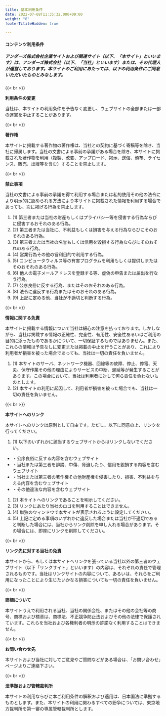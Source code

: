 ```yaml
---
title: 基本利用条件
date: 2022-07-08T11:35:32.000+09:00
weight: "0"
footerTitileHidden: true

---
```

#### コンテンツ利用条件

##### アンダーズ株式会社企業サイトおよび関連サイト（以下、「本サイト」といいます）は、アンダーズ株式会社（以下、「当社」といいます）または、その代理人が運営しております。本サイトのご利用にあたっては、以下の利用条件にご同意いただいたものとみなします。

{{< br >}}

**利用条件の変更**

当社は、本サイトの利用条件を予告なく変更し、ウェブサイトの全部または一部の運営を中止することがあります。

{{< br >}}

**著作権**

本サイトに掲載する著作物の著作権は、当社との契約に基づく寄稿等を除き、当社に帰属します。当社の文書による事前の承諾がある場合を除き、本サイトに掲載された著作物を利用（複製、改変、アップロード、掲示、送信、頒布、ライセンス、販売、出版等を含む）することを禁止します。

{{< br >}}

**禁止事項**

当社の文書による事前の承諾を得て利用する場合または私的使用その他の法令により明示的に認められる方法により本サイトに掲載された情報を利用する場合であっても、次に掲げる行為を禁止します。

1.   (1) 第三者または当社の財産もしくはプライバシー等を侵害する行為ならびに侵害するおそれのある行為。
2.   (2) 第三者または当社に、不利益もしくは損害を与える行為ならびにそのおそれのある行為。
3.   (3) 第三者または当社の名誉もしくは信用を毀損する行為ならびにそのおそれのある行為。
4.   (4) 営業行為その他の営利目的で利用する行為。
5.   (5) コンピュータウィルス等の有害プログラムを利用もしくは提供しまたはそのおそれのある行為。
6.   (6) 他人の電子メールアドレスを登録する等、虚偽の申告または届出を行なう行為。
7.   (7) 公序良俗に反する行為、またはそのおそれのある行為。
8.   (8) 法令に違反する行為またはそのおそれのある行為。
9.   (9) 上記に定める他、当社が不適切と判断する行為。

{{< br >}}

**情報に関する免責**

本サイトに掲載する情報について当社は細心の注意を払っております。しかしながら、当社は掲載する情報の正確性、完全性、有用性、安全性あるいはご利用の目的に添ったものであるかについて、一切保証するものではありません。また、 これらの情報は予告なしに変更または掲載の中止を行うことがあり、これにより利用者が損害を被った場合であっても、当社は一切の責任を負いません。

1. (1) 本サイトのサーバ、ネットワーク機器、回線等の故障、停止、停電、天災、保守作業その他の理由によりサービスの中断、遅延等が発生することがあります。この場合において、当社は利用者に対して何ら責任を負わないものとします。
2. (2) 本サイトの利用に起因して、利用者が損害を被った場合でも、当社は一切の責任を負いません。

{{< br >}}

**本サイトへのリンク**

本サイトへのリンクは原則として自由です。ただし、以下に同意の上、リンクを行ってください。

1. (1) 以下のいずれかに該当するウェブサイトからはリンクしないでください。

* ・公序良俗に反する内容を含むウェブサイト
* ・当社または第三者を誹謗、中傷、脅迫したり、信用を毀損する内容を含むウェブサイト
* ・当社または第三者の著作権その他財産権を侵害したり、損害、不利益を与える内容を含むウェブサイト
* ・その他違法な内容を含むウェブサイト

1. (2) 本サイトへのリンクであることを明示してください。
2. (3) リンクにあたり当社のロゴを利用することはできません。
3. (4) 単独のウィンドウで本サイトが表示されるように設定してください。
4. (5) 上記に定める事項のいずれかに違反した場合または当社が不適切であると判断した場合には、当社からリンク削除を申し入れる場合があります。その場合には、即座にリンクを削除してください。

{{< br >}}

**リンク先に対する当社の免責**

本サイトから、もしくは本サイトへリンクを張っている当社以外の第三者のウェブサイト（以下「リンクサイト」といいます）の内容は、それぞれの責任で管理されるものです。当社はリンクサイトの内容について、あるいは、それらをご利用になったことにより生じたいかなる損害についても一切の責任を負いません。

{{< br >}}

**商標について**

本サイトうえで利用される当社、当社の関係会社、またはその他の会社等の商号、商標および標章は、商標法、不正競争防止法およびその他の法律で保護されています。これらを当社および各権利者の明示の許諾なく利用することはできません。

{{< br >}}

**お問い合わせ先**

本サイトおよび当社に対してご意見やご質問などがある場合は、「お問い合わせ」ページよりご連絡下さい。

{{< br >}}

**法準拠および管轄裁判所**

本サイトの利用ならびに本ご利用条件の解釈および適用は、日本国法に準拠するものとします。また、本サイトの利用に関わるすべての紛争については、東京地方裁判所を第一審の専属管轄裁判所とします。